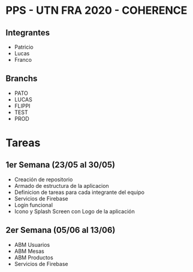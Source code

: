 # PPS - UTN FRA 2020 - COHERENCE

## Integrantes
- Patricio
- Lucas
- Franco

## Branchs
- PATO
- LUCAS
- FLIPPI
- TEST
- PROD

# Tareas

## 1er Semana (23/05 al 30/05)

- Creación de repositorio  
- Armado de estructura de la aplicacion  
- Definicion de tareas para cada integrante del equipo
- Servicios de Firebase  
- Login funcional
- Icono y Splash Screen con Logo de la aplicación 

## 2er Semana (05/06 al 13/06)
- ABM Usuarios
- ABM Mesas
- ABM Productos
- Servicios de Firebase